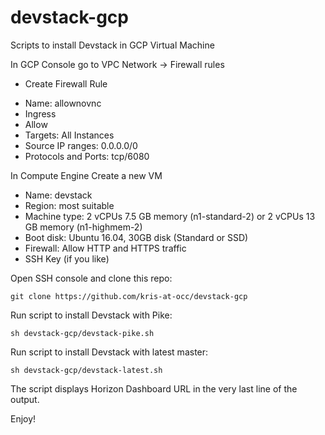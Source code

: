 # devstack-gcp
Scripts to install Devstack in GCP Virtual Machine

In GCP Console go to VPC Network -> Firewall rules
+ Create Firewall Rule
- Name: allownovnc
- Ingress
- Allow
- Targets: All Instances
- Source IP ranges: 0.0.0.0/0
- Protocols and Ports: tcp/6080

In Compute Engine Create a new VM
- Name: devstack
- Region: most suitable
- Machine type: 2 vCPUs 7.5 GB memory (n1-standard-2) or 2 vCPUs 13 GB memory (n1-highmem-2)
- Boot disk: Ubuntu 16.04, 30GB disk (Standard or SSD)
- Firewall: Allow HTTP and HTTPS traffic
- SSH Key (if you like)

Open SSH console and clone this repo:


`git clone https://github.com/kris-at-occ/devstack-gcp`



Run script to install Devstack with Pike:


`sh devstack-gcp/devstack-pike.sh`


Run script to install Devstack with latest master:


`sh devstack-gcp/devstack-latest.sh`


The script displays Horizon Dashboard URL in the very last line of the output.

Enjoy!
